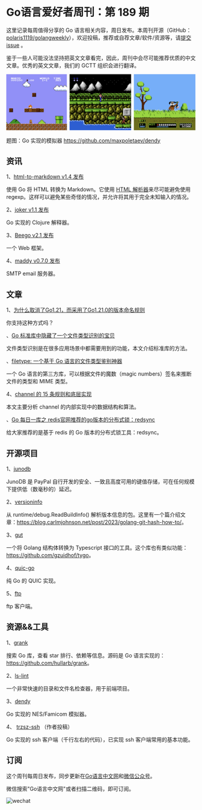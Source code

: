 # Go语言爱好者周刊：第 189 期

这里记录每周值得分享的 Go 语言相关内容，周日发布。本周刊开源（GitHub：[polaris1119/golangweekly](https://github.com/polaris1119/golangweekly)），欢迎投稿，推荐或自荐文章/软件/资源等，请[提交 issue](https://github.com/polaris1119/golangweekly/issues) 。

鉴于一些人可能没法坚持把英文文章看完，因此，周刊中会尽可能推荐优质的中文文章。优秀的英文文章，我们的 GCTT 组织会进行翻译。

![](imgs/issue189/cover.png)

题图：Go 实现的模拟器 <https://github.com/maxpoletaev/dendy>

## 资讯

1、[html-to-markdown v1.4 发布](https://github.com/JohannesKaufmann/html-to-markdown)

使用 Go 将 HTML 转换为 Markdown。它使用 [HTML 解析器](https://github.com/PuerkitoBio/goquery)来尽可能避免使用 regexp。这样可以避免某些奇怪的情况，并允许将其用于完全未知输入的情况。

2、[joker v1.1 发布](https://joker-lang.org/)

Go 实现的 Clojure 解释器。

3、[Beego v2.1 发布](https://github.com/beego/beego)

一个 Web 框架。

4、[maddy v0.7.0 发布](https://github.com/foxcpp/maddy)

SMTP email 服务器。

## 文章

1、[为什么取消了Go1.21，而采用了Go1.21.0的版本命名规则](https://mp.weixin.qq.com/s/-HXqQQcMr1CA4c6SS51yLQ)

你支持这种方式吗？

、[Go 标准库中隐藏了一个文件类型识别的宝贝](https://mp.weixin.qq.com/s/spUKBQB_Ig6ANabbP4FG8g)

文件类型识别是在很多应用场景中都需要用到的功能，本文介绍标准库的方法。

、[filetype: 一个基于 Go 语言的文件类型鉴别神器](https://mp.weixin.qq.com/s/tOlhhT2Abmv2_QSJTqXqSQ)

一个 Go 语言的第三方库，可以根据文件的魔数（magic numbers）签名来推断文件的类型和 MIME 类型。

4、[channel 的 15 条规则和底层实现](https://mp.weixin.qq.com/s/AsytcOBg0XpTnPzDq7iEhQ)

本文主要分析 channel 的内部实现中的数据结构和算法。

、[Go 每日一库之 redis官网推荐的go版本的分布式锁：redsync](https://mp.weixin.qq.com/s/yXbEMTsZEgLWZuZgrFPXSg)

给大家推荐的是基于 redis 的 Go 版本的分布式锁工具：redsync。

## 开源项目

1、[junodb](https://github.com/paypal/junodb)

JunoDB 是 PayPal 自行开发的安全、一致且高度可用的键值存储，可在任何规模下提供低（数毫秒的）延迟。

2、[versioninfo](https://github.com/carlmjohnson/versioninfo)

从 runtime/debug.ReadBuildInfo() 解析版本信息的包。这里有一个篇介绍文章：<https://blog.carlmjohnson.net/post/2023/golang-git-hash-how-to/>。

3、[gut](https://github.com/tompston/gut)

一个将 Golang 结构体转换为 Typescript 接口的工具。这个库也有类似功能：<https://github.com/gzuidhof/tygo>。

4、[quic-go](https://github.com/quic-go/quic-go)

纯 Go 的 QUIC 实现。

5、[ftp](https://github.com/jlaffaye/ftp)

ftp 客户端。

## 资源&&工具

1、[grank](https://www.grank.io/)

搜索 Go 库，查看 star 排行、依赖等信息。源码是 Go 语言实现的：<https://github.com/hullarb/grank>。

2、[ls-lint](https://github.com/loeffel-io/ls-lint)

一个非常快速的目录和文件名检查器，用于前端项目。

3、[dendy](https://github.com/maxpoletaev/dendy)

Go 实现的 NES/Famicom 模拟器。

4、 [trzsz-ssh](https://github.com/trzsz/trzsz-ssh) （作者投稿）

Go 实现的 ssh 客户端（千行左右的代码），已实现 ssh 客户端常用的基本功能。

## 订阅

这个周刊每周日发布，同步更新在[Go语言中文网](https://studygolang.com/go/weekly)和[微信公众号](https://weixin.sogou.com/weixin?query=Go%E8%AF%AD%E8%A8%80%E4%B8%AD%E6%96%87%E7%BD%91)。

微信搜索"Go语言中文网"或者扫描二维码，即可订阅。

![wechat](imgs/wechat.png)
